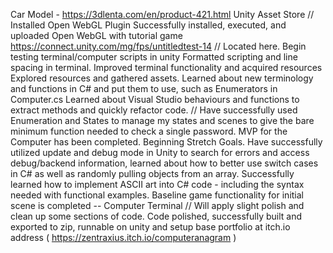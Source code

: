 Car Model - https://3dlenta.com/en/product-421.html
Unity Asset Store // Installed Open WebGL Plugin
Successfully installed, executed, and uploaded Open WebGL with tutorial game
https://connect.unity.com/mg/fps/untitledtest-14 // Located here.
Begin testing terminal/computer scripts in unity
Formatted scripting and line spacing in terminal.
Improved terminal functionality and acquired resources
Explored resources and gathered assets.
Learned about new terminology and functions in C# and put them to use, such as Enumerators in Computer.cs
Learned about Visual Studio behaviours and functions to extract methods and quickly refactor code.
// Have successfully used Enumeration and States to manage my states and scenes to give the bare minimum function needed to check a single password. MVP for the Computer has been completed. Beginning Stretch Goals.
Have successfully utilized update and debug mode in Unity to search for errors and access debug/backend information, learned about how to better use switch cases in C# as well as randomly pulling objects from an array.
Successfully learned how to implement ASCII art into C# code - including the syntax needed with functional examples.
Baseline game functionality for initial scene is completed -- Computer Terminal // Will apply slight polish and clean up some sections of code.
Code polished, successfully built and exported to zip, runnable on unity and setup base portfolio at itch.io address ( https://zentraxius.itch.io/computeranagram )